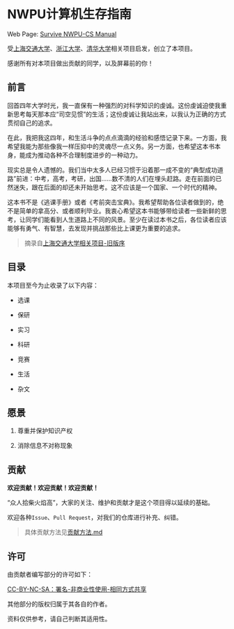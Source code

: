 # NWPU计算机生存指南

Web Page: [Survive NWPU-CS Manual](https://npu-cs.github.io/SurviveNWPU-CSManual)

受[上海交通大学](https://github.com/SurviveSJTU/SurviveSJTUManual)、[浙江大学](https://github.com/QSCTech/zju-icicles)、[清华大学](https://github.com/PKUanonym/REKCARC-TSC-UHT)相关项目启发，创立了本项目。

感谢所有对本项目做出贡献的同学，以及屏幕前的你！

## 前言

回首四年大学时光，我一直保有一种强烈的对科学知识的虔诚。这份虔诚迫使我重新思考每天那本应“司空见惯”的生活；这份虔诚让我站出来，以我认为正确的方式贯彻自己的追求。

在此，我把我这四年，和生活斗争的点点滴滴的经验和感悟记录下来。一方面，我希望我能为那些像我一样压抑中的灵魂尽一点义务。另一方面，也希望这本书本身，能成为推动各种不合理制度进步的一种动力。

现实总是令人遗憾的。我们当中太多人已经习惯于沿着那一成不变的“典型成功道路”前进：中考，高考，考研，出国......数不清的人们在埋头赶路。走在前面的已然迷失，跟在后面的却还未开始思考。这不应该是一个国家、一个时代的精神。

这本书不是《逃课手册》或者《考前突击宝典》。我希望帮助各位读者做到的，绝不是简单的拿高分、或者顺利毕业。我衷心希望这本书能够带给读者一些新鲜的思考，让同学们能看到人生道路上不同的风景。至少在读过本书之后，各位读者应该能够有勇气、有智慧，去发现并挑战那些比上课更为重要的追求。

> 摘录自[上海交通大学相关项目-旧版序](https://github.com/SurviveSJTU/SurviveSJTUManual)

## 目录

本项目至今为止收录了以下内容：

* 选课

* 保研

* 实习

* 科研

* 竞赛

* 生活

* 杂文

## 愿景

1. 尊重并保护知识产权

2. 消除信息不对称现象

## 贡献

**欢迎贡献！欢迎贡献！欢迎贡献！**

“众人拾柴火焰高”，大家的关注、维护和贡献才是这个项目得以延续的基础。

欢迎各种`Issue`、`Pull Request`，对我们的仓库进行补充、纠错。

> 具体贡献方法见[贡献方法.md](https://github.com/npu-cs/SurviveNWPU-CSManual/blob/master/贡献方法.md)

## 许可

由贡献者编写部分的许可如下：

[CC-BY-NC-SA：署名-非商业性使用-相同方式共享](https://creativecommons.org/licenses/by-nc-sa/4.0/deed.zh)

其他部分的版权归属于其各自的作者。

资料仅供参考，请自己判断其适用性。
